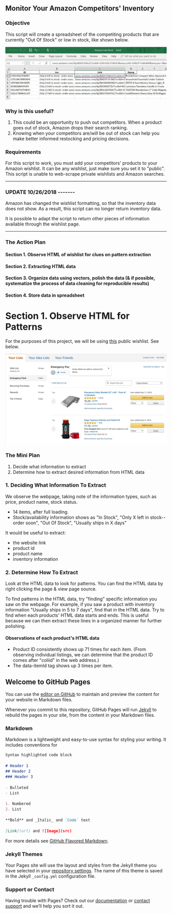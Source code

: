 ## Monitor Your Amazon Competitors' Inventory

### Objective

This script will create a spreadsheet of the competiting products that are currently "Out Of Stock" or low in stock, like shown below.

![](low.JPG)

### Why is this useful? 

1. This could be an opportunity to push out competitors. When a product goes out of stock, Amazon drops their search ranking. 
2. Knowing when your competitors are/will be out of stock can help you make better informed restocking and pricing decisions. 

### Requirements

For this script to work, you must add your competitors' products to your Amazon wishlist. It can be any wishlist, just make sure you set it to "public". This script is unable to web-scrape private wishlists and Amazon searches. 

----------------------------------

### **UPDATE 10/26/2018** -------

Amazon has changed the wishlist formatting, so that the inventory data does not show. As a result, this script can no longer return inventory data.

It is possible to adapt the script to return other pieces of information available through the wishlist page. 

---------------------------------
### The Action Plan

#### Section 1. Observe HTML of wishlist for clues on pattern extraction
#### Section 2. Extracting HTML data
#### Section 3. Organize data using vectors, polish the data (& if possible, systematize the process of data cleaning for reproducible results)
#### Section 4. Store data in spreadsheet

# Section 1. Observe HTML for Patterns

For the purposes of this project, we will be using [this](https://www.amazon.com/hz/wishlist/ls/18UQZ34U5ANT0?&sort=default) public wishlist. See below. 

![](wishlist.JPG)

### The Mini Plan

1. Decide what information to extract
2. Determine how to extract desired information from HTML data

### 1. Deciding What Information To Extract

We observe the webpage, taking note of the information types, such as price, product name, stock status. 

- 14 items, after full loading.
- Stock/availability information shows as "In Stock", "Only X left in stock--order soon", "Out Of Stock", "Usually ships in X days"

It would be useful to extract:

- the website link
- product id
- product name
- inventory information

### 2. Determine How To Extract

Look at the HTML data to look for patterns. You can find the HTML data by right clicking the page & view page source.

To find patterns in the HTML data, try "finding" specific information you saw on the webpage. For example, if you saw a product with inventory information "Usually ships in 5 to 7 days", find that in the HTML data. Try to find when each products' HTML data starts and ends. This is useful because we can then extract these lines in a organized manner for further polishing. 

#### Observations of each product's HTML data

- Product ID consistently shows up 71 times for each item. 
(From observing individual listings, we can determine that the product ID comes after "coliid" in the web address.)
- The data-itemId tag shows up 3 times per item.









## Welcome to GitHub Pages

You can use the [editor on GitHub](https://github.com/infj-octo/Amazon-Competitor-Inventory-Tracker/edit/master/README.md) to maintain and preview the content for your website in Markdown files.

Whenever you commit to this repository, GitHub Pages will run [Jekyll](https://jekyllrb.com/) to rebuild the pages in your site, from the content in your Markdown files.

### Markdown

Markdown is a lightweight and easy-to-use syntax for styling your writing. It includes conventions for

```markdown
Syntax highlighted code block

# Header 1
## Header 2
### Header 3

- Bulleted
- List

1. Numbered
2. List

**Bold** and _Italic_ and `Code` text

[Link](url) and ![Image](src)
```

For more details see [GitHub Flavored Markdown](https://guides.github.com/features/mastering-markdown/).

### Jekyll Themes

Your Pages site will use the layout and styles from the Jekyll theme you have selected in your [repository settings](https://github.com/infj-octo/Amazon-Competitor-Inventory-Tracker/settings). The name of this theme is saved in the Jekyll `_config.yml` configuration file.

### Support or Contact

Having trouble with Pages? Check out our [documentation](https://help.github.com/categories/github-pages-basics/) or [contact support](https://github.com/contact) and we’ll help you sort it out.
